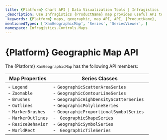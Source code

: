 ```yaml
---
title: {Platform} Chart API | Data Visualization Tools | Infragistics
_description: Use Infragistics {ProductName} map provides useful API to configure and styles map visuals
_keywords: {Platform} maps, geographic, map API, API, {ProductName},
mentionedTypes: ['XamGeographicMap', 'Series', 'SeriesViewer', ]
namespace: Infragistics.Controls.Maps
---
```


# {Platform} Geographic Map API

The {Platform} `XamGeographicMap` has the following API members:

Map Properties | Series Classes
---------------|-------------
 - `Legend` <br> - `Zoomable`  <br> - `Brushes` <br> - `Outlines` <br> - `MarkerBrushes` <br> - `MarkerOutlines` <br> - `ResizeBehavior` <br> - `WorldRect` <br>  | - `GeographicScatterAreaSeries` <br> -  `GeographicContourLineSeries` <br> - `GeographicHighDensityScatterSeries` <br> - `GeographicPolylineSeries` <br> - `GeographicProportionalSymbolSeries ` <br> - ` GeographicShapeSeries` <br> - `GeographicSymbolSeries` <br> - ` GeographicTileSeries` <br>





